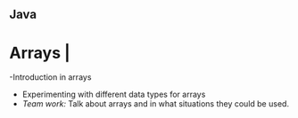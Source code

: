 ## Java 
# Arrays |

-Introduction in arrays
- Experimenting with different data types for arrays
- _Team work:_ Talk about arrays and in what situations they could be used.

